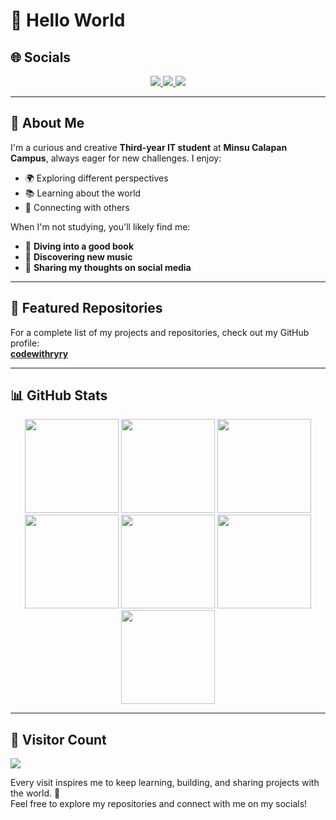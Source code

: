 # 🌌 Hello World  

## 🌐 Socials  
<div align="center">  
  <a href="https://www.facebook.com/reymelrey.528191/">
    <img src="https://img.shields.io/badge/Facebook-%231877F2.svg?style=for-the-badge&logo=facebook&logoColor=white" />
  </a>  
  
  <a href="https://www.tiktok.com/@betsyoneontg">
    <img src="https://img.shields.io/badge/TikTok-%23000000.svg?style=for-the-badge&logo=tiktok&logoColor=white" />
  </a>  
  
  <a href="https://www.instagram.com/rreeymel/">
    <img src="https://img.shields.io/badge/Instagram-%23E4405F.svg?style=for-the-badge&logo=instagram&logoColor=white" />
  </a>  
</div>  

---

## 👋 About Me  
I'm a curious and creative **Third-year IT student** at **Minsu Calapan Campus**, always eager for new challenges. I enjoy:  
- 🌍 Exploring different perspectives  
- 📚 Learning about the world  
- 🤝 Connecting with others  

When I'm not studying, you'll likely find me:  
- 📖 **Diving into a good book**  
- 🎵 **Discovering new music**  
- 📝 **Sharing my thoughts on social media**

---

## 📂 Featured Repositories  
For a complete list of my projects and repositories, check out my GitHub profile:  
[**codewithryry**](https://github.com/codewithryry?tab=repositories)  

---

## 📊 GitHub Stats  
<div align="center">  
  <img src="https://github-readme-stats.vercel.app/api?username=codewithryry&theme=dark&hide_border=false&include_all_commits=true&count_private=true" height="150" />  
  <img src="https://github-readme-streak-stats.herokuapp.com/?user=codewithryry&theme=dark&hide_border=false" height="150" />  
  <img src="https://github-readme-stats.vercel.app/api/top-langs/?username=codewithryry&theme=dark&hide_border=false&count_private=true&layout=compact" height="150" />
  <img src="https://github-profile-trophy.vercel.app/?username=codewithryry&theme=radical&row=1&column=6&no-frame=true&no-bg=true" height="150" />
  <img src="https://github-readme-activity-graph.cyclic.app/graph?username=codewithryry&bg_color=1A1B27&color=7A7C81&line=A7A7A7&point=FFFFFF&area=true&hide_border=true" height="150" />
   <img src="https://github-readme-stats.vercel.app/api/wakatime?username=codewithryry&hide_border=true&theme=dark&langs_count=5" height="150" />
  <img src="https://github-readme-stats.vercel.app/api/most-used-languages/?username=codewithryry&langs_count=6&hide_border=true&theme=dark" height="150" />
</div>  

---


## 👥 Visitor Count  
<div align="left">  
  <a href="https://visitcount.itsvg.in">
    <img src="https://visitcount.itsvg.in/api?id=codewithryry&icon=0&color=0" />
  </a>  
</div>  

Every visit inspires me to keep learning, building, and sharing projects with the world. 🚀  
Feel free to explore my repositories and connect with me on my socials!
